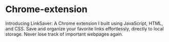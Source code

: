 # Chrome-extension
Introducing LinkSaver: A Chrome extension I built using JavaScript, HTML, and CSS. Save and organize your favorite links effortlessly, directly to local storage. Never lose track of important webpages again.
